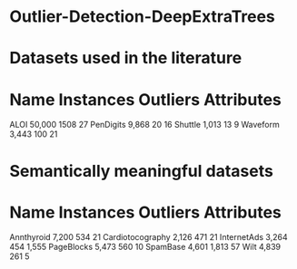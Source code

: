 # Outlier-Detection-DeepExtraTrees

# Datasets used in the literature
  
#  Name	    Instances	  Outliers	Attributes
ALOI	     50,000	    1508	    27
PenDigits	  9,868	      20	    16
Shuttle	    1,013	      13	    9
Waveform	    3,443	    100	    21

# Semantically meaningful datasets

# Name	          Instances 	Outliers	Attributes
Annthyroid	      7,200	      534     	21
Cardiotocography	2,126	      471   	  21
InternetAds	      3,264	      454	      1,555
PageBlocks	      5,473	      560	      10
SpamBase         	4,601	      1,813	    57
Wilt	            4,839	        261	     5
